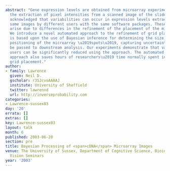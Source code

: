 ```yaml
---
abstract: "Gene expression levels are obtained from microarray experiments through
  the extraction of pixel intensities from a scanned image of the slide. It is widely
  acknowledged that variabilities can occur in expression levels extracted from the
  same images by different users with the same software packages. These inconsistencies
  arise due to differences in the refinement of the placement of the microarray \u2019grids\u2019.
  We introduce a novel automated approach to the refinement of grid placements that
  is based upon the use of Bayesian inference for determining the size, shape and
  positioning of the microarray \u2019spots\u2019, capturing uncertainty that can
  be passed to downstream analysis. Our experiments demonstrate that variability between
  users can be significantly reduced using the approach. The automated nature of the
  approach also saves hours of researchers\u2019 time normally spent in refining the
  grid placement."
author:
- family: Lawrence
  given: Neil D.
  gscholar: r3SJcvoAAAAJ
  institute: University of Sheffield
  twitter: lawrennd
  url: http://inverseprobability.com
categories:
- Lawrence-sussex03
day: '20'
errata: []
extras: []
key: Lawrence-sussex03
layout: talk
month: 6
published: 2003-06-20
section: pre
title: Bayesian Processing of <span>cDNA</span> Microarray Images
venue: The University of Sussex, Department of Cognitive Science, Bioinformatics and
  Vision Seminars
year: '2003'
---
```

